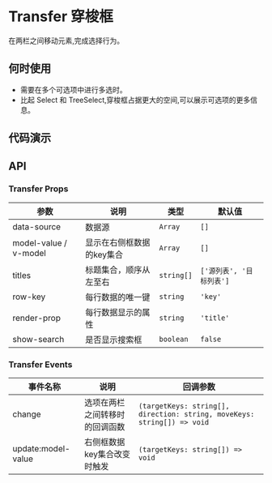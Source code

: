 # Transfer 穿梭框

在两栏之间移动元素,完成选择行为。

## 何时使用

- 需要在多个可选项中进行多选时。
- 比起 Select 和 TreeSelect,穿梭框占据更大的空间,可以展示可选项的更多信息。

## 代码演示

<demo src="../demos/transfer/transfer-01-basic.vue"></demo>

<demo src="../demos/transfer/transfer-02-search.vue"></demo>

## API

### Transfer Props

| 参数 | 说明 | 类型 | 默认值 |
| --- | --- | --- | --- |
| data-source | 数据源 | `Array` | `[]` |
| model-value / v-model | 显示在右侧框数据的key集合 | `Array` | `[]` |
| titles | 标题集合，顺序从左至右 | `string[]` | `['源列表', '目标列表']` |
| row-key | 每行数据的唯一键 | `string` | `'key'` |
| render-prop | 每行数据显示的属性 | `string` | `'title'` |
| show-search | 是否显示搜索框 | `boolean` | `false` |

### Transfer Events

| 事件名称 | 说明 | 回调参数 |
| --- | --- | --- |
| change | 选项在两栏之间转移时的回调函数 | `(targetKeys: string[], direction: string, moveKeys: string[]) => void` |
| update:model-value | 右侧框数据key集合改变时触发 | `(targetKeys: string[]) => void` | 